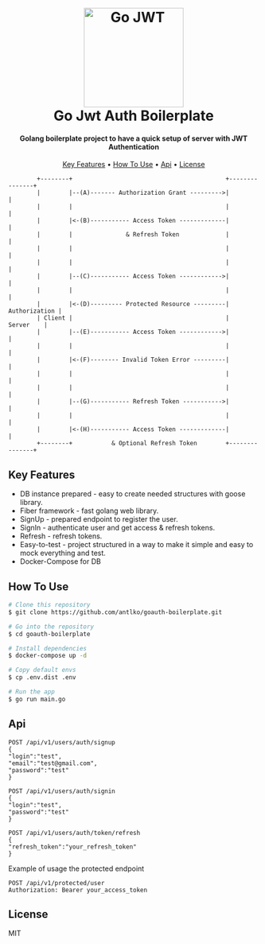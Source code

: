 <h1 align="center">
    <br>
    <img src="https://miro.medium.com/v2/resize:fit:4800/format:webp/1*ovJrUZn9l-SXfEAWDpt2qQ.png"
         alt="Go JWT" width="200">
    <br>
    Go Jwt Auth Boilerplate
    <br>
</h1>

<h4 align="center">Golang boilerplate project to have a quick setup of server with JWT Authentication</h4>

<p align="center">
    <a href="#key-features">Key Features</a> •
    <a href="#how-to-use">How To Use</a> •
    <a href="#api">Api</a> •
    <a href="#license">License</a>
</p>

```
        +--------+                                           +---------------+
        |        |--(A)------- Authorization Grant --------->|               |
        |        |                                           |               |
        |        |<-(B)----------- Access Token -------------|               |
        |        |               & Refresh Token             |               |
        |        |                                           |               |
        |        |                                           |               |
        |        |--(C)----------- Access Token ------------>|               |
        |        |                                           |               |
        |        |<-(D)--------- Protected Resource ---------| Authorization |
        | Client |                                           |     Server    |
        |        |--(E)----------- Access Token ------------>|               |
        |        |                                           |               |
        |        |<-(F)-------- Invalid Token Error ---------|               |
        |        |                                           |               |
        |        |                                           |               |
        |        |--(G)----------- Refresh Token ----------->|               |
        |        |                                           |               |
        |        |<-(H)----------- Access Token -------------|               |
        +--------+           & Optional Refresh Token        +---------------+
```

## Key Features

* DB instance prepared - easy to create needed structures with goose library.
* Fiber framework - fast golang web library.
* SignUp - prepared endpoint to register the user.
* SignIn - authenticate user and get access & refresh tokens.
* Refresh - refresh tokens.
* Easy-to-test - project structured in a way to make it simple and easy to mock everything and test.
* Docker-Compose for DB

## How To Use

```bash
# Clone this repository
$ git clone https://github.com/antlko/goauth-boilerplate.git

# Go into the repository
$ cd goauth-boilerplate

# Install dependencies
$ docker-compose up -d

# Copy default envs
$ cp .env.dist .env

# Run the app
$ go run main.go
```

## Api
```http
POST /api/v1/users/auth/signup
{
"login":"test",
"email":"test@gmail.com",
"password":"test"
}

POST /api/v1/users/auth/signin
{
"login":"test",
"password":"test"
}

POST /api/v1/users/auth/token/refresh
{
"refresh_token":"your_refresh_token"
}
```

Example of usage the protected endpoint
```http
POST /api/v1/protected/user
Authorization: Bearer your_access_token
```

## License

MIT